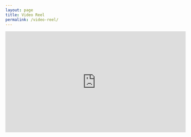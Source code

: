 ```yaml
---
layout: page
title: Video Reel
permalink: /video-reel/
---
```


<iframe width="560" height="315" src="https://www.youtube-nocookie.com/embed/-L42eUEpeKM?rel=0" frameborder="0" allow="autoplay; encrypted-media" allowfullscreen></iframe>